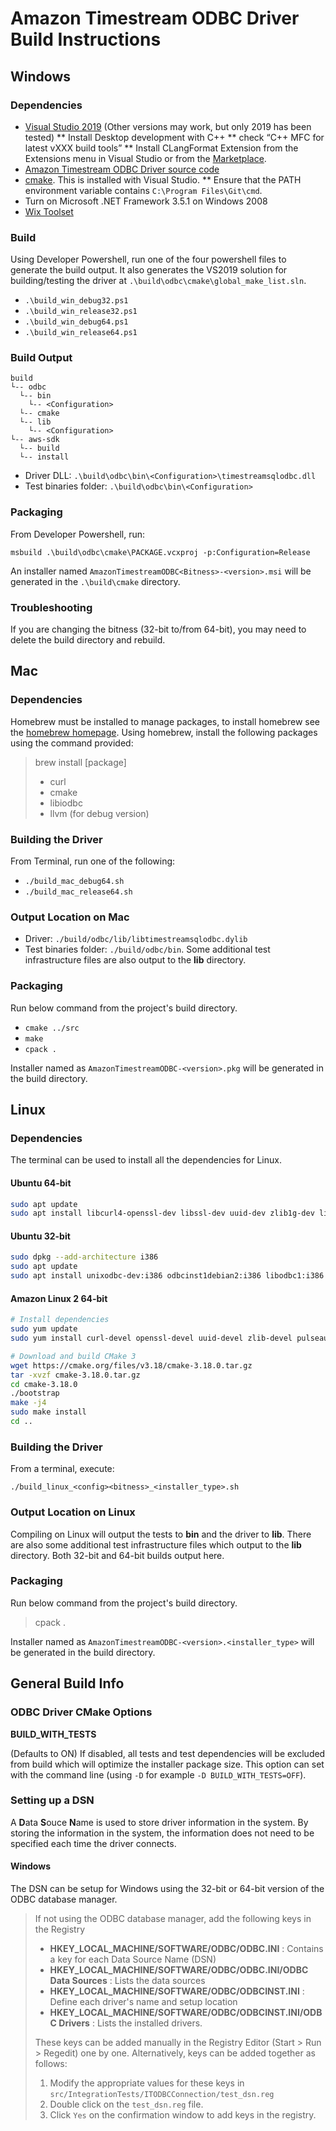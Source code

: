 # Amazon Timestream ODBC Driver Build Instructions

## Windows

### Dependencies

* [Visual Studio 2019](https://visualstudio.microsoft.com/vs/) (Other versions may work, but only 2019 has been tested)
** Install Desktop development with C++
** check “C++ MFC for latest vXXX build tools”
** Install CLangFormat Extension from the Extensions menu in Visual Studio or from the [Marketplace](https://marketplace.visualstudio.com/items?itemName=LLVMExtensions.ClangFormat).
* [Amazon Timestream ODBC Driver source code](https://github.com/Bit-Quill/timestream-odbc)
* [cmake](https://cmake.org/install/). This is installed with Visual Studio.
** Ensure that the PATH environment variable contains `C:\Program Files\Git\cmd`.
* Turn on Microsoft .NET Framework 3.5.1 on Windows 2008
* [Wix Toolset](https://wixtoolset.org/releases/)

### Build

Using Developer Powershell, run one of the four powershell files to generate the build output. It also generates the VS2019 solution for building/testing the driver at `.\build\odbc\cmake\global_make_list.sln`. 

* `.\build_win_debug32.ps1`
* `.\build_win_release32.ps1`
* `.\build_win_debug64.ps1`
* `.\build_win_release64.ps1`

### Build Output

```
build
└-- odbc
  └-- bin
    └-- <Configuration>
  └-- cmake
  └-- lib
    └-- <Configuration>
└-- aws-sdk
  └-- build
  └-- install
```

* Driver DLL: `.\build\odbc\bin\<Configuration>\timestreamsqlodbc.dll`
* Test binaries folder: `.\build\odbc\bin\<Configuration>`

### Packaging

From Developer Powershell, run:
```
msbuild .\build\odbc\cmake\PACKAGE.vcxproj -p:Configuration=Release
```

An installer named `AmazonTimestreamODBC<Bitness>-<version>.msi` will be generated in the `.\build\cmake` directory.

### Troubleshooting
If you are changing the bitness (32-bit to/from 64-bit), you may need to delete the build directory and rebuild.

## Mac

### Dependencies

Homebrew must be installed to manage packages, to install homebrew see the [homebrew homepage](https://brew.sh/).
Using homebrew, install the following packages using the command provided:
>brew install [package]
>
>* curl
>* cmake
>* libiodbc
>* llvm (for debug version)

### Building the Driver

From Terminal, run one of the following:
* `./build_mac_debug64.sh`
* `./build_mac_release64.sh`

### Output Location on Mac

* Driver: `./build/odbc/lib/libtimestreamsqlodbc.dylib`
* Test binaries folder: `./build/odbc/bin`. Some additional test infrastructure files are also output to the **lib** directory.

### Packaging

Run below command from the project's build directory.
*  `cmake ../src`
*  `make`
*  `cpack .`

Installer named as `AmazonTimestreamODBC-<version>.pkg` will be generated in the build directory.

## Linux

### Dependencies

The terminal can be used to install all the dependencies for Linux.

#### Ubuntu 64-bit
```sh
sudo apt update
sudo apt install libcurl4-openssl-dev libssl-dev uuid-dev zlib1g-dev libpulse-dev gcc gcc-multilib  g++ g++-multilib cmake linux-headers-$(uname -r) build-essential unixodbc-dev
```
#### Ubuntu 32-bit
```sh
sudo dpkg --add-architecture i386
sudo apt update 
sudo apt install unixodbc-dev:i386 odbcinst1debian2:i386 libodbc1:i386 libcurl4-openssl-dev:i386 libssl-dev:i386 uuid-dev:i386 cpp:i386 cpp-9:i386 gcc:i386 g++:i386 zlib1g-dev:i386 linux-headers-$(uname -r) gcc-multilib:i386 g++-multilib:i386 cmake g++-9:i386 gcc-9:i386 gcc-9-multilib:i386 g++-9-multilib:i386 binutils:i386 make:i386
```
#### Amazon Linux 2 64-bit
```sh
# Install dependencies
sudo yum update
sudo yum install curl-devel openssl-devel uuid-devel zlib-devel pulseaudio-libs-devel kernel-devel gcc gcc-c++ unixODBC-devel rpm-build

# Download and build CMake 3
wget https://cmake.org/files/v3.18/cmake-3.18.0.tar.gz
tar -xvzf cmake-3.18.0.tar.gz
cd cmake-3.18.0
./bootstrap
make -j4
sudo make install
cd ..
```

### Building the Driver

From a terminal, execute:

`./build_linux_<config><bitness>_<installer_type>.sh`

### Output Location on Linux

Compiling on Linux will output the tests to **bin** and the driver to **lib**. There are also some additional test infrastructure files which output to the **lib** directory. Both 32-bit and 64-bit builds output here.

### Packaging

Run below command from the project's build directory.
>cpack .

Installer named as `AmazonTimestreamODBC-<version>.<installer_type>` will be generated in the build directory.

## General Build Info

### ODBC Driver CMake Options

**BUILD_WITH_TESTS**

(Defaults to ON) If disabled, all tests and test dependencies will be excluded from build which will optimize the installer package size. This option can set with the command line (using `-D` for example `-D BUILD_WITH_TESTS=OFF`).

### Setting up a DSN

A **D**ata **S**ouce **N**ame is used to store driver information in the system. By storing the information in the system, the information does not need to be specified each time the driver connects.

#### Windows
The DSN can be setup for Windows using the 32-bit or 64-bit version of the ODBC database manager.

> If not using the ODBC database manager, add the following keys in the Registry
>
   >* **HKEY_LOCAL_MACHINE/SOFTWARE/ODBC/ODBC.INI** : Contains a key for each Data Source Name (DSN)
   >* **HKEY_LOCAL_MACHINE/SOFTWARE/ODBC/ODBC.INI/ODBC Data Sources** : Lists the data sources
   >* **HKEY_LOCAL_MACHINE/SOFTWARE/ODBC/ODBCINST.INI** :  Define each driver's name and setup location
   >* **HKEY_LOCAL_MACHINE/SOFTWARE/ODBC/ODBCINST.INI/ODBC Drivers** : Lists the installed drivers.
>
>These keys can be added manually in the Registry Editor (Start > Run > Regedit) one by one. Alternatively, keys can be added together as follows:
>
>1. Modify the appropriate values for these keys in `src/IntegrationTests/ITODBCConnection/test_dsn.reg`
>2. Double click on the `test_dsn.reg` file.
>3. Click `Yes` on the confirmation window to add keys in the registry.
